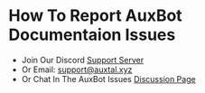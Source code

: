 # How To Report AuxBot Documentaion Issues

- Join Our Discord [Support Server](https://discord.gg/BmPNn6T)
- Or Email: support@auxtal.xyz
- Or Chat In The AuxBot Issues [Discussion Page](https://github.com/orgs/Auxtal/teams/auxbot-issues)
